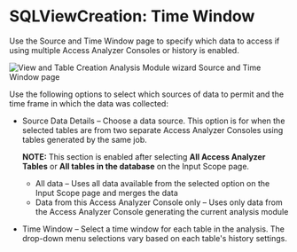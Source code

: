 # SQLViewCreation: Time Window

Use the Source and Time Window page to specify which data to access if using multiple Access
Analyzer Consoles or history is enabled.

![View and Table Creation Analysis Module wizard Source and Time Window page](/img/product_docs/accessanalyzer/12.0/admin/analysis/notification/timewindow.webp)

Use the following options to select which sources of data to permit and the time frame in which the
data was collected:

- Source Data Details – Choose a data source. This option is for when the selected tables are from
  two separate Access Analyzer Consoles using tables generated by the same job.

    **NOTE:** This section is enabled after selecting **All Access Analyzer Tables** or **All tables
    in the database** on the Input Scope page.

    - All data – Uses all data available from the selected option on the Input Scope page and merges
      the data
    - Data from this Access Analyzer Console only – Uses only data from the Access Analyzer Console
      generating the current analysis module

- Time Window – Select a time window for each table in the analysis. The drop-down menu selections
  vary based on each table's history settings.
